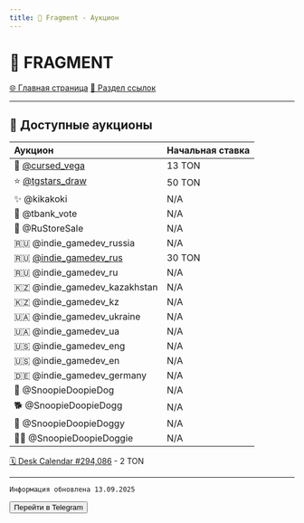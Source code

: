 ```yaml
---
title: 💎 Fragment - Аукцион
---
```


<link rel="stylesheet" href="css/style.css">

# 💎 FRAGMENT

<a href="./index.html" class="button-link">🌐 Главная страница</a>
<a href="./links.html" class="button-link">🔗 Раздел ссылок</a>

- - - - -

## 🛒 Доступные аукционы


| Аукцион | Начальная ставка |
|:--------|:-----------------|
| 👾 [@cursed_vega](https://fragment.com/username/cursed_vega) | 13 TON |
| ⭐ [@tgstars_draw](https://fragment.com/username/tgstars_draw) | 50 TON |
| ✨ @kikakoki | N/A |
| 🏦 @tbank_vote | N/A |
| 🛒 @RuStoreSale | N/A |
| 🇷🇺 @indie_gamedev_russia | N/A |
| 🇷🇺 [@indie_gamedev_rus](https://fragment.com/username/indie_gamedev_rus) | 30 TON |
| 🇷🇺 @indie_gamedev_ru | N/A |
| 🇰🇿 @indie_gamedev_kazakhstan | N/A |
| 🇰🇿 @indie_gamedev_kz | N/A |
| 🇺🇦 @indie_gamedev_ukraine | N/A |
| 🇺🇦 @indie_gamedev_ua | N/A |
| 🇺🇸 @indie_gamedev_eng | N/A |
| 🇺🇸 @indie_gamedev_en | N/A |
| 🇩🇪 @indie_gamedev_germany | N/A |
| 🐶 @SnoopieDoopieDog | N/A |
| 🐕 @SnoopieDoopieDogg | N/A |
| 🐩 @SnoopieDoopieDoggy | N/A |
| 🐕‍🦺 @SnoopieDoopieDoggie | N/A |

[🗓️ Desk Calendar #294,086](https://t.me/nft/DeskCalendar-294086) - 2 TON

- - - - -

`Информация обновлена 13.09.2025`








<button id="fixedTopRightButton">
  Перейти в Telegram
</button>

<script>
  const btn = document.getElementById('fixedTopRightButton');

  btn.style.position = 'fixed';
  btn.style.top = '10px';
  btn.style.right = '10px';
  btn.style.cursor = 'move';

  let isDragging = false;
  let offsetX, offsetY;
  let startX, startY;

  function openLink() {
    window.location.href = 'https://t.me/Gamzee_Chertanovskiy';
  }

  btn.addEventListener('click', function(e) {
    if (isDragging) {
      e.preventDefault();
      e.stopPropagation();
      return;
    }
    openLink();
  });

  function dragStart(e) {
    e.preventDefault();
    isDragging = false;
    const rect = btn.getBoundingClientRect();
    if (e.type === 'mousedown') {
      offsetX = e.clientX - rect.left;
      offsetY = e.clientY - rect.top;
      startX = e.clientX;
      startY = e.clientY;
    } else if (e.type === 'touchstart') {
      offsetX = e.touches[0].clientX - rect.left;
      offsetY = e.touches[0].clientY - rect.top;
      startX = e.touches[0].clientX;
      startY = e.touches[0].clientY;
    }
    btn.style.transition = 'none';
  }

  function dragMove(e) {
    if (e.type === 'mousemove' && e.buttons === 0) {
      isDragging = false;
      return;
    }
    if (e.type === 'touchmove' && e.touches.length === 0) {
      isDragging = false;
      return;
    }
    let clientX, clientY;
    if (e.type === 'mousemove') {
      clientX = e.clientX;
      clientY = e.clientY;
    } else if (e.type === 'touchmove') {
      clientX = e.touches[0].clientX;
      clientY = e.touches[0].clientY;
    } else {
      return;
    }
    const moveX = Math.abs(clientX - startX);
    const moveY = Math.abs(clientY - startY);

    if (moveX > 5 || moveY > 5) {
      isDragging = true;
    } else {
      isDragging = false;
    }

    if (!isDragging) return;

    e.preventDefault();
    let x = clientX - offsetX;
    let y = clientY - offsetY;

    const maxX = window.innerWidth - btn.offsetWidth;
    const maxY = window.innerHeight - btn.offsetHeight;
    if (x < 0) x = 0;
    if (y < 0) y = 0;
    if (x > maxX) x = maxX;
    if (y > maxY) y = maxY;

    btn.style.left = x + 'px';
    btn.style.top = y + 'px';
    btn.style.right = 'auto';
  }

  function dragEnd(e) {
    if (!isDragging) return;
    e.preventDefault();
    isDragging = false;
    btn.style.transition = 'left 0.3s ease, top 0.3s ease';

    const rect = btn.getBoundingClientRect();
    const centerX = rect.left + rect.width / 2;
    const centerY = rect.top + rect.height / 2;

    const distances = {
      left: centerX,
      right: window.innerWidth - centerX,
      top: centerY,
      bottom: window.innerHeight - centerY
    };

    const closestEdge = Object.keys(distances).reduce((a, b) => distances[a] < distances[b] ? a : b);

    let finalLeft = rect.left;
    let finalTop = rect.top;

    switch(closestEdge) {
      case 'left':
        finalLeft = 10;
        break;
      case 'right':
        finalLeft = window.innerWidth - rect.width - 10;
        break;
      case 'top':
        finalTop = 10;
        break;
      case 'bottom':
        finalTop = window.innerHeight - rect.height - 10;
        break;
    }

    btn.style.left = finalLeft + 'px';
    btn.style.top = finalTop + 'px';
  }

  btn.addEventListener('mousedown', dragStart);
  btn.addEventListener('touchstart', dragStart, {passive: false});
  document.addEventListener('mousemove', dragMove);
  document.addEventListener('touchmove', dragMove, {passive: false});
  document.addEventListener('mouseup', dragEnd);
  document.addEventListener('touchend', dragEnd);
</script>

